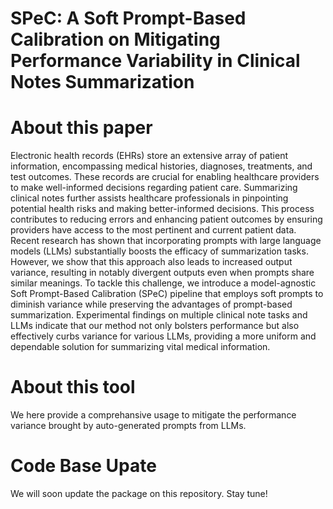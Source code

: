 # SPeC: A Soft Prompt-Based Calibration on Mitigating Performance Variability in Clinical Notes Summarization

# About this paper
Electronic health records (EHRs) store an extensive array of patient information, encompassing medical histories, diagnoses, treatments, and test outcomes. These records are crucial for enabling healthcare providers to make well-informed decisions regarding patient care. Summarizing clinical notes further assists healthcare professionals in pinpointing potential health risks and making better-informed decisions. This process contributes to reducing errors and enhancing patient outcomes by ensuring providers have access to the most pertinent and current patient data. Recent research has shown that incorporating prompts with large language models (LLMs) substantially boosts the efficacy of summarization tasks. However, we show that this approach also leads to increased output variance, resulting in notably divergent outputs even when prompts share similar meanings. To tackle this challenge, we introduce a model-agnostic Soft Prompt-Based Calibration (SPeC) pipeline that employs soft prompts to diminish variance while preserving the advantages of prompt-based summarization. Experimental findings on multiple clinical note tasks and LLMs indicate that our method not only bolsters performance but also effectively curbs variance for various LLMs, providing a more uniform and dependable solution for summarizing vital medical information.

# About this tool
We here provide a comprehansive usage to mitigate the performance variance brought by auto-generated prompts from LLMs.

# Code Base Upate
We will soon update the package on this repository. Stay tune!
